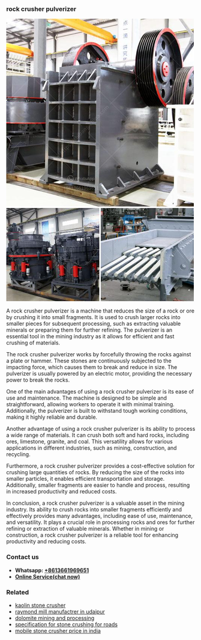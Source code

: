 <h3>rock crusher pulverizer</h3><img src='1708408520.jpg' alt=''><p>A rock crusher pulverizer is a machine that reduces the size of a rock or ore by crushing it into small fragments. It is used to crush larger rocks into smaller pieces for subsequent processing, such as extracting valuable minerals or preparing them for further refining. The pulverizer is an essential tool in the mining industry as it allows for efficient and fast crushing of materials.</p><p>The rock crusher pulverizer works by forcefully throwing the rocks against a plate or hammer. These stones are continuously subjected to the impacting force, which causes them to break and reduce in size. The pulverizer is usually powered by an electric motor, providing the necessary power to break the rocks.</p><p>One of the main advantages of using a rock crusher pulverizer is its ease of use and maintenance. The machine is designed to be simple and straightforward, allowing workers to operate it with minimal training. Additionally, the pulverizer is built to withstand tough working conditions, making it highly reliable and durable.</p><p>Another advantage of using a rock crusher pulverizer is its ability to process a wide range of materials. It can crush both soft and hard rocks, including ores, limestone, granite, and coal. This versatility allows for various applications in different industries, such as mining, construction, and recycling.</p><p>Furthermore, a rock crusher pulverizer provides a cost-effective solution for crushing large quantities of rocks. By reducing the size of the rocks into smaller particles, it enables efficient transportation and storage. Additionally, smaller fragments are easier to handle and process, resulting in increased productivity and reduced costs.</p><p>In conclusion, a rock crusher pulverizer is a valuable asset in the mining industry. Its ability to crush rocks into smaller fragments efficiently and effectively provides many advantages, including ease of use, maintenance, and versatility. It plays a crucial role in processing rocks and ores for further refining or extraction of valuable minerals. Whether in mining or construction, a rock crusher pulverizer is a reliable tool for enhancing productivity and reducing costs.</p><h3>Contact us</h3><ul><li><strong>Whatsapp:&nbsp;<a href="https://wa.me/8613661969651">+8613661969651</a></strong></li><li><a href="https://swt.shibang-china.com/?git&amp;zhl&amp;rock crusher pulverizer"><strong>Online Service(chat now)</strong></a></li></ul><h3>Related</h3><ul><li><a href='kaolin stone crusher.md'>kaolin stone crusher</a></li><li><a href='raymond mill manufactrer in udaipur.md'>raymond mill manufactrer in udaipur</a></li><li><a href='dolomite mining and processing.md'>dolomite mining and processing</a></li><li><a href='specification for stone crushing for roads.md'>specification for stone crushing for roads</a></li><li><a href='mobile stone crusher price in india.md'>mobile stone crusher price in india</a></li></ul>